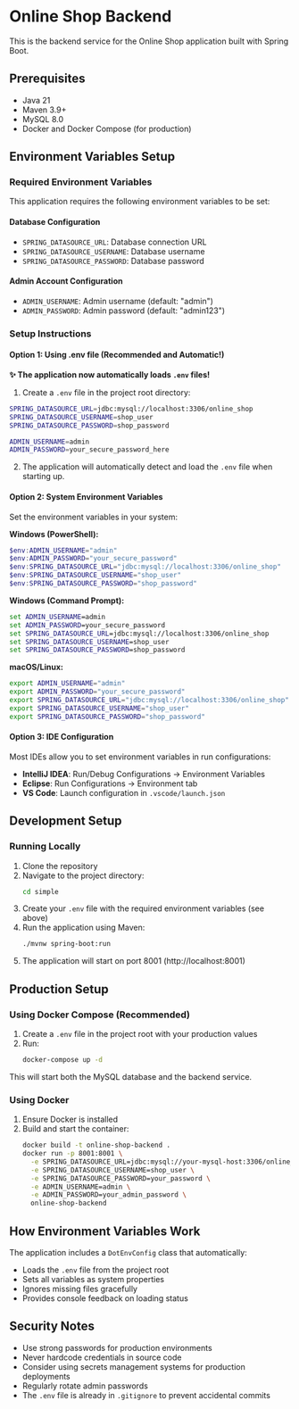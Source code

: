 # Online Shop Backend

This is the backend service for the Online Shop application built with Spring Boot.

## Prerequisites

- Java 21
- Maven 3.9+
- MySQL 8.0
- Docker and Docker Compose (for production)

## Environment Variables Setup

### Required Environment Variables

This application requires the following environment variables to be set:

#### Database Configuration
- `SPRING_DATASOURCE_URL`: Database connection URL
- `SPRING_DATASOURCE_USERNAME`: Database username  
- `SPRING_DATASOURCE_PASSWORD`: Database password

#### Admin Account Configuration
- `ADMIN_USERNAME`: Admin username (default: "admin")
- `ADMIN_PASSWORD`: Admin password (default: "admin123")

### Setup Instructions

#### Option 1: Using .env file (Recommended and Automatic!)

**✨ The application now automatically loads `.env` files!**

1. Create a `.env` file in the project root directory:
```bash
SPRING_DATASOURCE_URL=jdbc:mysql://localhost:3306/online_shop
SPRING_DATASOURCE_USERNAME=shop_user
SPRING_DATASOURCE_PASSWORD=shop_password

ADMIN_USERNAME=admin
ADMIN_PASSWORD=your_secure_password_here
```

2. The application will automatically detect and load the `.env` file when starting up.

#### Option 2: System Environment Variables

Set the environment variables in your system:

**Windows (PowerShell):**
```powershell
$env:ADMIN_USERNAME="admin"
$env:ADMIN_PASSWORD="your_secure_password"
$env:SPRING_DATASOURCE_URL="jdbc:mysql://localhost:3306/online_shop"
$env:SPRING_DATASOURCE_USERNAME="shop_user"
$env:SPRING_DATASOURCE_PASSWORD="shop_password"
```

**Windows (Command Prompt):**
```cmd
set ADMIN_USERNAME=admin
set ADMIN_PASSWORD=your_secure_password
set SPRING_DATASOURCE_URL=jdbc:mysql://localhost:3306/online_shop
set SPRING_DATASOURCE_USERNAME=shop_user
set SPRING_DATASOURCE_PASSWORD=shop_password
```

**macOS/Linux:**
```bash
export ADMIN_USERNAME="admin"
export ADMIN_PASSWORD="your_secure_password"
export SPRING_DATASOURCE_URL="jdbc:mysql://localhost:3306/online_shop"
export SPRING_DATASOURCE_USERNAME="shop_user"
export SPRING_DATASOURCE_PASSWORD="shop_password"
```

#### Option 3: IDE Configuration

Most IDEs allow you to set environment variables in run configurations:
- **IntelliJ IDEA**: Run/Debug Configurations → Environment Variables
- **Eclipse**: Run Configurations → Environment tab
- **VS Code**: Launch configuration in `.vscode/launch.json`

## Development Setup

### Running Locally

1. Clone the repository
2. Navigate to the project directory:
   ```bash
   cd simple
   ```
3. Create your `.env` file with the required environment variables (see above)
4. Run the application using Maven:
   ```bash
   ./mvnw spring-boot:run
   ```
5. The application will start on port 8001 (http://localhost:8001)

## Production Setup

### Using Docker Compose (Recommended)

1. Create a `.env` file in the project root with your production values
2. Run:
   ```bash
   docker-compose up -d
   ```

This will start both the MySQL database and the backend service.

### Using Docker

1. Ensure Docker is installed
2. Build and start the container:
   ```bash
   docker build -t online-shop-backend .
   docker run -p 8001:8001 \
     -e SPRING_DATASOURCE_URL=jdbc:mysql://your-mysql-host:3306/online_shop \
     -e SPRING_DATASOURCE_USERNAME=shop_user \
     -e SPRING_DATASOURCE_PASSWORD=your_password \
     -e ADMIN_USERNAME=admin \
     -e ADMIN_PASSWORD=your_admin_password \
     online-shop-backend
   ```

## How Environment Variables Work

The application includes a `DotEnvConfig` class that automatically:
- Loads the `.env` file from the project root
- Sets all variables as system properties
- Ignores missing files gracefully
- Provides console feedback on loading status

## Security Notes

- Use strong passwords for production environments
- Never hardcode credentials in source code
- Consider using secrets management systems for production deployments
- Regularly rotate admin passwords
- The `.env` file is already in `.gitignore` to prevent accidental commits
